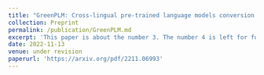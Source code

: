 ```yaml
---
title: "GreenPLM: Cross-lingual pre-trained language models conversion with (almost) no cost"
collection: Preprint
permalink: /publication/GreenPLM.md
excerpt: 'This paper is about the number 3. The number 4 is left for future work.'
date: 2022-11-13
venue: under revision
paperurl: 'https://arxiv.org/pdf/2211.06993'
---
```

<!-- This paper is about the number 3. The number 4 is left for future work.
[Download paper here](http://academicpages.github.io/files/paper3.pdf)
Recommended citation: Your Name, You. (2015). "Paper Title Number 3." <i>Journal 1</i>. 1(3). -->

<!-- ---
title: "GreenPLM: Cross-lingual pre-trained language models conversion with (almost) no cost"
collection: publications
permalink: /publication/2022-11-13-01
excerpt: 'This paper is about the number 1. The number 2 is left for future work.'
date: 2022-11-13
paperurl: 'https://arxiv.org/abs/2211.06993'
citation: 'Your Name, You. (2015). &quot;Paper Title Number 3.&quot; <i>Journal 1</i>. 1(3).'
---
This paper is about the number 1. The number 2 is left for future work.

[Download paper here](https://arxiv.org/pdf/2211.06993.pdf)

Recommended citation: Your Name, You. (2009). "Paper Title Number 1." <i>Journal 1</i>. 1(1). -->
